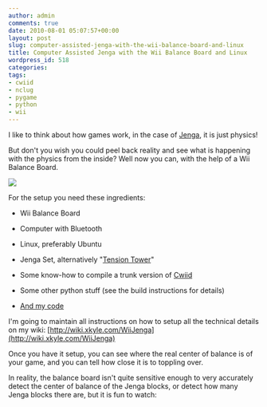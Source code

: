 ```yaml
---
author: admin
comments: true
date: 2010-08-01 05:07:57+00:00
layout: post
slug: computer-assisted-jenga-with-the-wii-balance-board-and-linux
title: Computer Assisted Jenga with the Wii Balance Board and Linux
wordpress_id: 518
categories:
tags:
- cwiid
- nclug
- pygame
- python
- wii
---
```


I like to think about how games work, in the case of [Jenga](http://en.wikipedia.org/wiki/Jenga), it is just physics!

But don't you wish you could peel back reality and see what is happening with the physics from the inside? Well now you can, with the help of a Wii Balance Board.

[![](/uploads/wii-jengasetup-300x224.jpg)](/uploads/wii-jengasetup.jpg)

For the setup you need these ingredients:



	
  * Wii Balance Board

	
  * Computer with Bluetooth

	
  * Linux, preferably Ubuntu

	
  * Jenga Set, alternatively "[Tension Tower](http://www.argos.co.uk/static/Product/partNumber/3904172.htm)"

	
  * Some know-how to compile a trunk version of [Cwiid](http://abstrakraft.org/cwiid/)

	
  * Some other python stuff (see the build instructions for details)

	
  * [And my code](http://wiki.xkyle.com/WiiJenga)


I'm going to maintain all instructions on how to setup all the technical details on my wiki: [http://wiki.xkyle.com/WiiJenga](http://wiki.xkyle.com/WiiJenga)

Once you have it setup, you can see where the real center of balance is of your game, and you can tell how close it is to toppling over.

In reality, the balance board isn't quite sensitive enough to very accurately detect the center of balance of the Jenga blocks, or detect how many Jenga blocks there are, but it is fun to watch:


